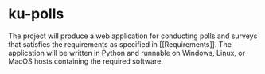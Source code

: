 # ku-polls
The project will produce a web application for conducting polls and surveys that satisfies the requirements as specified in [[Requirements]]. The application will be written in Python and runnable on Windows, Linux, or MacOS hosts containing the required software.
